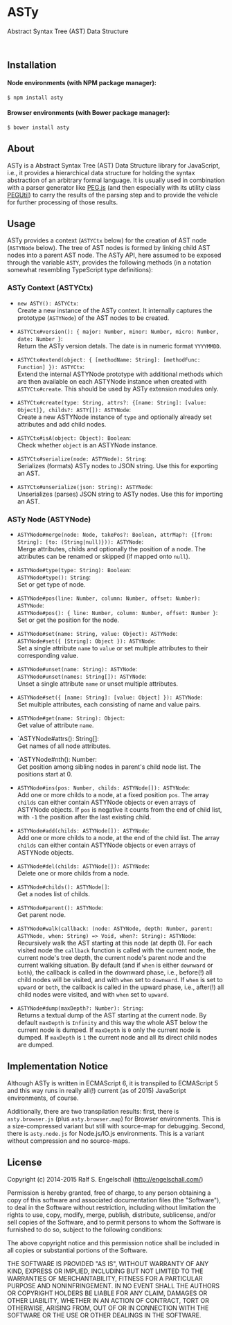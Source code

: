 
ASTy
====

Abstract Syntax Tree (AST) Data Structure

<p/>
<img src="https://nodei.co/npm/asty.png?downloads=true&stars=true" alt=""/>

<p/>
<img src="https://david-dm.org/rse/asty.png" alt=""/>

Installation
------------

#### Node environments (with NPM package manager):

```shell
$ npm install asty
```

#### Browser environments (with Bower package manager):

```shell
$ bower install asty
```

About
-----

ASTy is a Abstract Syntax Tree (AST) Data Structure library for JavaScript,
i.e., it provides a hierarchical data structure for holding the syntax
abstraction of an arbitrary formal language. It is usually used
in combination with a parser generator like [PEG.js](http://pegjs.org/)
(and then especially with its utility class [PEGUtil](http://github.com/rse/pegjs-util))
to carry the results of the parsing step and to provide the vehicle
for further processing of those results.

Usage
-----

ASTy provides a context (`ASTYCtx` below) for the creation of AST node
(`ASTYNode` below). The tree of AST nodes is formed by linking child
AST nodes into a parent AST node. The ASTy API, here assumed to be
exposed through the variable `ASTY`, provides the following methods (in
a notation somewhat resembling TypeScript type definitions):

### ASTy Context (ASTYCtx)

- `new ASTY(): ASTYCtx`:<br/>
  Create a new instance of the ASTy context.
  It internally captures the prototype (`ASTYNode`) of the AST nodes to be created.

- `ASTYCtx#version(): { major: Number, minor: Number, micro: Number, date: Number }`:<br/>
  Return the ASTy version detals. The date is in numeric format `YYYYMMDD`.

- `ASTYCtx#extend(object: { [methodName: String]: [methodFunc: Function] }): ASTYCtx`:<br/>
  Extend the internal ASTYNode prototype with additional methods which are then available on each
  ASTYNode instance when created with `ASTYCtx#create`. This should be used by ASTy extension modules only.

- `ASTYCtx#create(type: String, attrs?: {[name: String]: [value: Object]}, childs?: ASTY[]): ASTYNode`:<br/>
  Create a new ASTYNode instance of `type` and optionally already set attributes and add child nodes.

- `ASTYCtx#isA(object: Object): Boolean`:<br/>
  Check whether `object` is an ASTYNode instance.

- `ASTYCtx#serialize(node: ASTYNode): String`:<br/>
  Serializes (formats) ASTy nodes to JSON string. Use this for exporting an AST.

- `ASTYCtx#unserialize(json: String): ASTYNode`:<br/>
  Unserializes (parses) JSON string to ASTy nodes. Use this for importing an AST.

### ASTy Node (ASTYNode)

- `ASTYNode#merge(node: Node, takePos?: Boolean, attrMap?: {[from: String]: [to: (String|null)})): ASTYNode`:<br/>
  Merge attributes, childs and optionally the position of a node.
  The attributes can be renamed or skipped (if mapped onto `null`).

- `ASTYNode#type(type: String): Boolean`:<br/>
  `ASTYNode#type(): String`:<br/>
  Set or get type of node.

- `ASTYNode#pos(line: Number, column: Number, offset: Number): ASTYNode`:<br/>
  `ASTYNode#pos(): { line: Number, column: Number, offset: Number }`:<br/>
  Set or get the position for the node.

- `ASTYNode#set(name: String, value: Object): ASTYNode`:<br/>
  `ASTYNode#set({ [String]: Object }): ASTYNode`:<br/>
  Set a single attribute `name` to `value` or set multiple
  attributes to their corresponding value.

- `ASTYNode#unset(name: String): ASTYNode`:<br/>
  `ASTYNode#unset(names: String[]): ASTYNode`:<br/>
  Unset a single attribute `name` or unset multiple attributes.

- `ASTYNode#set({ [name: String]: [value: Object] }): ASTYNode`:<br/>
  Set multiple attributes, each consisting of name and value pairs.

- `ASTYNode#get(name: String): Object`:<br/>
  Get value of attribute `name`.

- `ASTYNode#attrs(): String[]:<br/>
  Get names of all node attributes.

- `ASTYNode#nth(): Number:<br/>
  Get position among sibling nodes in parent's child node list.
  The positions start at 0.

- `ASTYNode#ins(pos: Number, childs: ASTYNode[]): ASTYNode`:<br/>
  Add one or more childs to a node, at a fixed position `pos`. The array `childs`
  can either contain ASTYNode objects or even arrays of ASTYNode objects.
  If `pos` is negative it counts from the end of child list,
  with `-1` the position after the last existing child.

- `ASTYNode#add(childs: ASTYNode[]): ASTYNode`:<br/>
  Add one or more childs to a node, at the end of the child list. The array `childs`
  can either contain ASTYNode objects or even arrays of ASTYNode objects.

- `ASTYNode#del(childs: ASTYNode[]): ASTYNode`:<br/>
  Delete one or more childs from a node.

- `ASTYNode#childs(): ASTYNode[]`:<br/>
  Get a nodes list of childs.

- `ASTYNode#parent(): ASTYNode`:<br/>
  Get parent node.

- `ASTYNode#walk(callback: (node: ASTYNode, depth: Number, parent: ASTYNode, when: String) => Void, when?: String): ASTYNode`:<br/>
  Recursively walk the AST starting at this node (at depth 0). For
  each visited node the `callback` function is called with the
  current node, the current node's tree depth, the current node's
  parent node and the current walking situation.  By default (and
  if `when` is either `downward` or `both`), the callback is called
  in the downward phase, i.e., before(!) all child nodes will be
  visited, and with `when` set to `downward`. If `when` is set to
  `upward` or `both`, the callback is called in the upward phase,
  i.e., after(!) all child nodes were visited, and with `when` set
  to `upward`.

- `ASTYNode#dump(maxDepth?: Number): String`:<br/>
  Returns a textual dump of the AST starting at the current node. By
  default `maxDepth` is `Infinity` and this way the whole AST below the
  current node is dumped. If `maxDepth` is `0` only the current node is
  dumped. If `maxDepth` is `1` the current node and all its direct child
  nodes are dumped.

Implementation Notice
---------------------

Although ASTy is written in ECMAScript 6, it is transpiled to ECMAScript
5 and this way runs in really all(!) current (as of 2015) JavaScript
environments, of course.

Additionally, there are two transpilation results: first, there is
`asty.browser.js` (plus `asty.browser.map`) for Browser environments.
This is a size-compressed variant but still with source-map for
debugging. Second, there is `asty.node.js` for Node.js/IO.js
environments. This is a variant without compression and no source-maps.

License
-------

Copyright (c) 2014-2015 Ralf S. Engelschall (http://engelschall.com/)

Permission is hereby granted, free of charge, to any person obtaining
a copy of this software and associated documentation files (the
"Software"), to deal in the Software without restriction, including
without limitation the rights to use, copy, modify, merge, publish,
distribute, sublicense, and/or sell copies of the Software, and to
permit persons to whom the Software is furnished to do so, subject to
the following conditions:

The above copyright notice and this permission notice shall be included
in all copies or substantial portions of the Software.

THE SOFTWARE IS PROVIDED "AS IS", WITHOUT WARRANTY OF ANY KIND,
EXPRESS OR IMPLIED, INCLUDING BUT NOT LIMITED TO THE WARRANTIES OF
MERCHANTABILITY, FITNESS FOR A PARTICULAR PURPOSE AND NONINFRINGEMENT.
IN NO EVENT SHALL THE AUTHORS OR COPYRIGHT HOLDERS BE LIABLE FOR ANY
CLAIM, DAMAGES OR OTHER LIABILITY, WHETHER IN AN ACTION OF CONTRACT,
TORT OR OTHERWISE, ARISING FROM, OUT OF OR IN CONNECTION WITH THE
SOFTWARE OR THE USE OR OTHER DEALINGS IN THE SOFTWARE.

